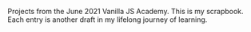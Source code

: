 Projects from the June 2021 Vanilla JS Academy. This is my scrapbook. Each entry is another draft in my lifelong journey of learning. 
